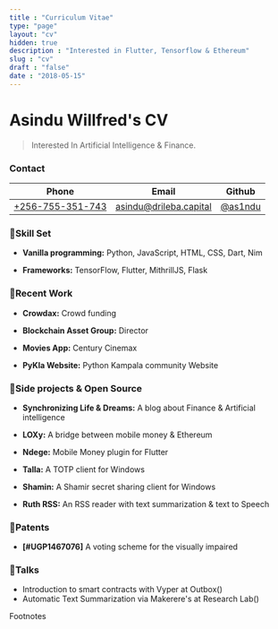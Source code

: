 ```yaml
---
title : "Curriculum Vitae"
type: "page"
layout: "cv"
hidden: true
description : "Interested in Flutter, Tensorflow & Ethereum"
slug : "cv"
draft : "false"
date : "2018-05-15"
---
```


# Asindu Willfred's CV

> Interested In Artificial Intelligence & Finance.

### Contact
Phone                  |Email                        | Github                                 
-----------------------|-----------------------------|----------------------
[+256-755-351-743](#)  |[asindu@drileba.capital](#)  |[@as1ndu](#)          

### 🔨Skill Set

- **Vanilla programming:**  Python, JavaScript, HTML, CSS, Dart, Nim

- **Frameworks:**  TensorFlow, Flutter, MithrillJS, Flask

### 💼Recent Work
- **Crowdax:** Crowd funding

- **Blockchain Asset Group:**  Director

- **Movies App:** Century Cinemax

- **PyKla Website:** Python Kampala community Website

### 🔭Side projects & Open Source
- **Synchronizing Life & Dreams:** A blog about Finance & Artificial intelligence

- **LOXy:** A bridge between mobile money & Ethereum

- **Ndege:** Mobile Money plugin for Flutter 

- **Talla:** A TOTP client for Windows

- **Shamin:** A Shamir secret sharing client for Windows

- **Ruth RSS:** An RSS reader with text summarization & text to Speech

### 🔌Patents

- **[#UGP1467076]** A voting scheme for the visually impaired

###  👥Talks
- Introduction to smart contracts with Vyper at Outbox()
- Automatic Text Summarization via Makerere's at Research Lab()

Footnotes

